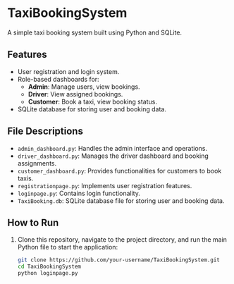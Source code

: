 # TaxiBookingSystem
A simple taxi booking system built using Python and SQLite.

## Features
- User registration and login system.
- Role-based dashboards for:
  - **Admin**: Manage users, view bookings.
  - **Driver**: View assigned bookings.
  - **Customer**: Book a taxi, view booking status.
- SQLite database for storing user and booking data.

## File Descriptions
- `admin_dashboard.py`: Handles the admin interface and operations.
- `driver_dashboard.py`: Manages the driver dashboard and booking assignments.
- `customer_dashboard.py`: Provides functionalities for customers to book taxis.
- `registrationpage.py`: Implements user registration features.
- `loginpage.py`: Contains login functionality.
- `TaxiBooking.db`: SQLite database file for storing user and booking data.

## How to Run
1. Clone this repository, navigate to the project directory, and run the main Python file to start the application:
   ```bash
   git clone https://github.com/your-username/TaxiBookingSystem.git
   cd TaxiBookingSystem
   python loginpage.py
